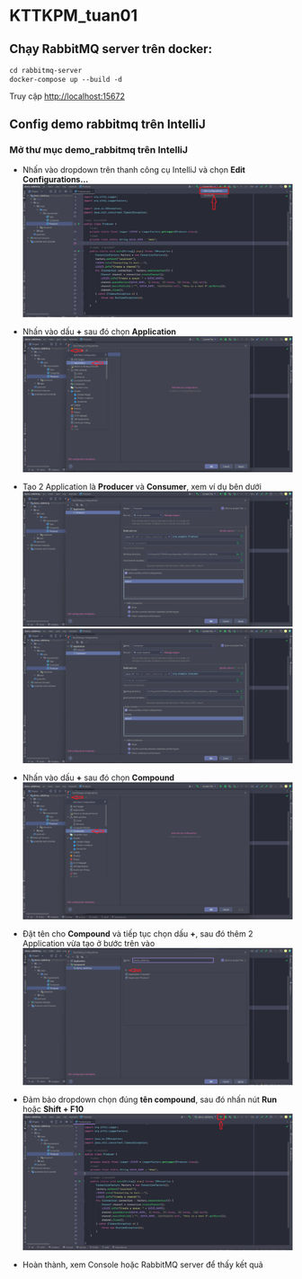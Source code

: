# KTTKPM_tuan01
## Chạy RabbitMQ server trên docker:
  ```
  cd rabbitmq-server
  docker-compose up --build -d
  ```
Truy cập [http://localhost:15672](http://localhost:15672/)

## Config demo rabbitmq trên IntelliJ
### Mở thư mục demo_rabbitmq trên IntelliJ
- Nhấn vào dropdown trên thanh công cụ IntelliJ và chọn **Edit Configurations...**
  <img src="/images/configuration/image2.png" alt=""/>

- Nhấn vào dấu **+** sau đó chọn **Application**
  <img src="/images/configuration/image3.png" alt=""/>
  
- Tạo 2 Application là **Producer** và **Consumer**, xem ví dụ bên dưới
  <img src="/images/configuration/image4.png" alt=""/>
  <img src="/images/configuration/image5.png" alt=""/>
  
- Nhấn vào dấu **+** sau đó chọn **Compound**
  <img src="/images/configuration/image6.png" alt=""/>
  
- Đặt tên cho **Compound** và tiếp tục chọn dấu **+**, sau đó thêm 2 Application vừa tạo ở bước trên vào
  <img src="/images/configuration/image7.png" alt=""/>
  
- Đảm bảo dropdown chọn đúng **tên compound**, sau đó nhấn nút **Run** hoặc **Shift + F10**
  <img src="/images/configuration/image8.png" alt=""/>
  
- Hoàn thành, xem Console hoặc RabbitMQ server để thấy kết quả
